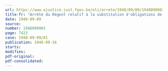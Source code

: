 ```yaml
---
url: https://www.ejustice.just.fgov.be/eli/arrete/1948/09/09/1948090901/justel
title-fr: "Arrêté du Régent relatif à la substitution d'obligations de la dette belge à des titres de dettes congolaises"
date: 1948-09-09
source:
number: 1948090901
page: 7423
case: 1948-09-09/01
publication: 1948-09-16
starts:
modifies:
pdf-original:
pdf-consolidated:
---
```


